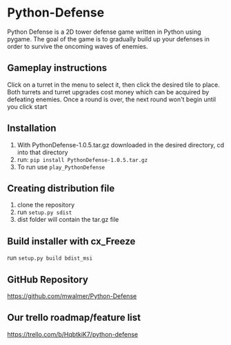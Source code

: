 # Python-Defense
Python Defense is a 2D tower defense game written in Python using pygame. The goal of the game is to gradually build up your defenses in order to survive the oncoming waves of enemies.

## Gameplay instructions
Click on a turret in the menu to select it, then click the desired tile to place. Both turrets and turret upgrades cost money which can be acquired by defeating enemies. Once a round is over, the next round won't begin until you click start

## Installation
1. With PythonDefense-1.0.5.tar.gz downloaded in the desired directory, cd into that directory
2. run: `pip install PythonDefense-1.0.5.tar.gz`
3. To run use `play_PythonDefense`

## Creating distribution file
1. clone the repository
2. run `setup.py sdist`
3. dist folder will contain the tar.gz file

## Build installer with cx_Freeze
run `setup.py build bdist_msi`


## GitHub Repository
https://github.com/mwalmer/Python-Defense

## Our trello roadmap/feature list
https://trello.com/b/HqbtkiK7/python-defense
